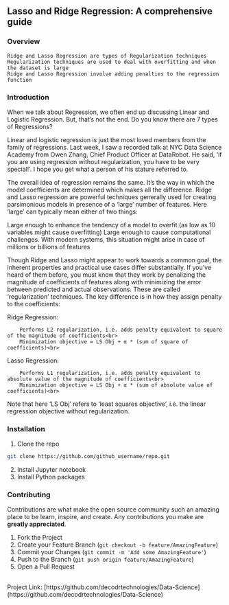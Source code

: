 ## Lasso and Ridge Regression: A comprehensive guide

### Overview

    Ridge and Lasso Regression are types of Regularization techniques
    Regularization techniques are used to deal with overfitting and when the dataset is large
    Ridge and Lasso Regression involve adding penalties to the regression function
    
    
### Introduction

When we talk about Regression, we often end up discussing Linear and Logistic Regression. But, that’s not the end. Do you know there are 7 types of Regressions?

Linear and logistic regression is just the most loved members from the family of regressions.  Last week, I saw a recorded talk at NYC Data Science Academy from Owen Zhang, Chief Product Officer at DataRobot. He said, ‘if you are using regression without regularization, you have to be very special!’. I hope you get what a person of his stature referred to.

The overall idea of regression remains the same. It’s the way in which the model coefficients are determined which makes all the difference.
Ridge and Lasso regression are powerful techniques generally used for creating parsimonious models in presence of a ‘large’ number of features. Here ‘large’ can typically mean either of two things:

Large enough to enhance the tendency of a model to overfit (as low as 10 variables might cause overfitting)
Large enough to cause computational challenges. With modern systems, this situation might arise in case of millions or billions of features

Though Ridge and Lasso might appear to work towards a common goal, the inherent properties and practical use cases differ substantially. If you’ve heard of them before, you must know that they work by penalizing the magnitude of coefficients of features along with minimizing the error between predicted and actual observations. These are called ‘regularization’ techniques. The key difference is in how they assign penalty to the coefficients:

Ridge Regression:<br>

        Performs L2 regularization, i.e. adds penalty equivalent to square of the magnitude of coefficients<br>
        Minimization objective = LS Obj + α * (sum of square of coefficients)<br>
Lasso Regression:<br>

        Performs L1 regularization, i.e. adds penalty equivalent to absolute value of the magnitude of coefficients<br>
        Minimization objective = LS Obj + α * (sum of absolute value of coefficients)<br>

Note that here ‘LS Obj’ refers to ‘least squares objective’, i.e. the linear regression objective without regularization.


### Installation
 
1. Clone the repo
```sh
git clone https://github.com/github_username/repo.git
```
2. Install Jupyter notebook
3. Install Python packages


### Contributing

Contributions are what make the open source community such an amazing place to be learn, inspire, and create. Any contributions you make are **greatly appreciated**.

1. Fork the Project
2. Create your Feature Branch (`git checkout -b feature/AmazingFeature`)
3. Commit your Changes (`git commit -m 'Add some AmazingFeature'`)
4. Push to the Branch (`git push origin feature/AmazingFeature`)
5. Open a Pull Request

<br>
Project Link: [https://github.com/decodrtechnologies/Data-Science](https://github.com/decodrtechnologies/Data-Science)
